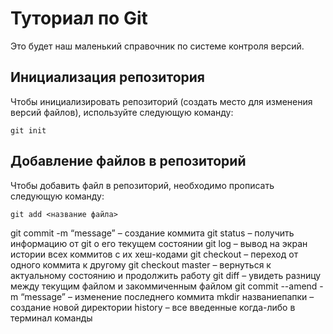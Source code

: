 # Туториал по Git
Это будет наш маленький справочник по системе контроля версий.

## Инициализация репозитория

Чтобы инициализировать репозиторий (создать место для изменения версий файлов), используйте следующую команду:

```
git init
```
## Добавление файлов в репозиторий

Чтобы добавить файл в репозиторий, необходимо прописать следующую команду:
```
git add <название файла>
```
 
 git commit -m “message” – создание коммита
 git status – получить информацию от git о его текущем состоянии
 git log – вывод на экран истории всех коммитов с их хеш-кодами
 git checkout – переход от одного коммита к другому
 git checkout master – вернуться к актуальному состоянию и продолжить работу
 git diff – увидеть разницу между текущим файлом и закоммиченным файлом
 git commit --amend -m “message” – изменение последнего коммита
 mkdir названиепапки – создание новой директории
 history – все введенные когда-либо в терминал команды
